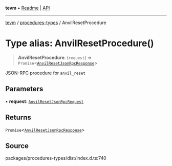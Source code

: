 **tevm** • [Readme](../../README.md) \| [API](../../modules.md)

***

[tevm](../../README.md) / [procedures-types](../README.md) / AnvilResetProcedure

# Type alias: AnvilResetProcedure()

> **AnvilResetProcedure**: (`request`) => `Promise`\<[`AnvilResetJsonRpcResponse`](AnvilResetJsonRpcResponse.md)\>

JSON-RPC procedure for `anvil_reset`

## Parameters

• **request**: [`AnvilResetJsonRpcRequest`](AnvilResetJsonRpcRequest.md)

## Returns

`Promise`\<[`AnvilResetJsonRpcResponse`](AnvilResetJsonRpcResponse.md)\>

## Source

packages/procedures-types/dist/index.d.ts:740
